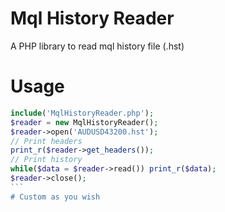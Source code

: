 # Mql History Reader
A PHP library to read mql history file (.hst)

# Usage
````php
include('MqlHistoryReader.php');
$reader = new MqlHistoryReader();
$reader->open('AUDUSD43200.hst');
// Print headers
print_r($reader->get_headers());
// Print history
while($data = $reader->read()) print_r($data);
$reader->close();
```
# Custom as you wish
